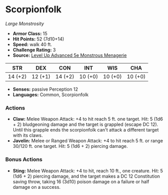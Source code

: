 # Scorpionfolk

*Large* *Monstrosity*

- **Armor Class:** 15
- **Hit Points:** 52 (7d10+14)
- **Speed:** walk 40 ft.
- **Challenge Rating:** 3
- **Source:** [Level Up Advanced 5e Monstrous Menagerie](https://www.levelup5e.com)

| STR | DEX | CON | INT | WIS | CHA |
| --- | --- | --- | --- | --- | --- |
| 14 (+2) | 12 (+1) | 14 (+2) | 10 (+0) | 10 (+0) | 10 (+0) |

- **Senses:** passive Perception 12
- **Languages:** Common, Scorpionfolk
### Actions
- **Claw:** Melee Weapon Attack: +4 to hit  reach 5 ft.  one target. Hit: 5 (1d6 + 2) bludgeoning damage  and the target is grappled (escape DC 12). Until this grapple ends  the scorpionfolk can't attack a different target with its claws.
- **Javelin:** Melee or Ranged Weapon Attack: +4 to hit  reach 5 ft. or range 30/120 ft.  one target. Hit: 5 (1d6 + 2) piercing damage.
### Bonus Actions
- **Sting:** Melee Weapon Attack: +4 to hit, reach 10 ft., one creature. Hit: 5 (1d6 + 2) piercing damage, and the target makes a DC 12 Constitution saving throw, taking 16 (3d10) poison damage on a failure or half damage on a success.
